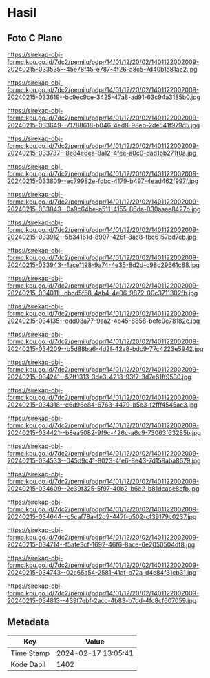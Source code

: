 # Hasil

## Foto C Plano

https://sirekap-obj-formc.kpu.go.id/7dc2/pemilu/pdpr/14/01/12/20/02/1401122002009-20240215-033535--45e78f45-e787-4f26-a8c5-7d40b1a81ae2.jpg

https://sirekap-obj-formc.kpu.go.id/7dc2/pemilu/pdpr/14/01/12/20/02/1401122002009-20240215-033619--bc9ec9ce-3425-47a8-ad91-63c94a3185b0.jpg

https://sirekap-obj-formc.kpu.go.id/7dc2/pemilu/pdpr/14/01/12/20/02/1401122002009-20240215-033649--71788618-b046-4ed8-98eb-2de541f979d5.jpg

https://sirekap-obj-formc.kpu.go.id/7dc2/pemilu/pdpr/14/01/12/20/02/1401122002009-20240215-033737--8e84e6ea-8a12-4fee-a0c0-dad1bb271f0a.jpg

https://sirekap-obj-formc.kpu.go.id/7dc2/pemilu/pdpr/14/01/12/20/02/1401122002009-20240215-033809--ec79982e-fdbc-4179-b497-4ead462f997f.jpg

https://sirekap-obj-formc.kpu.go.id/7dc2/pemilu/pdpr/14/01/12/20/02/1401122002009-20240215-033843--0a9c64be-a511-4155-86da-030aaae8427b.jpg

https://sirekap-obj-formc.kpu.go.id/7dc2/pemilu/pdpr/14/01/12/20/02/1401122002009-20240215-033912--5b34161d-8907-426f-8ac8-fbc6157bd7eb.jpg

https://sirekap-obj-formc.kpu.go.id/7dc2/pemilu/pdpr/14/01/12/20/02/1401122002009-20240215-033943--1ace1198-9a74-4e35-8d2d-c98d29661c88.jpg

https://sirekap-obj-formc.kpu.go.id/7dc2/pemilu/pdpr/14/01/12/20/02/1401122002009-20240215-034011--cbcd5f58-4ab4-4e06-9872-00c3711302fb.jpg

https://sirekap-obj-formc.kpu.go.id/7dc2/pemilu/pdpr/14/01/12/20/02/1401122002009-20240215-034135--edd03a77-9aa2-4b45-8858-befc0e78182c.jpg

https://sirekap-obj-formc.kpu.go.id/7dc2/pemilu/pdpr/14/01/12/20/02/1401122002009-20240215-034209--b5d88ba6-4d2f-42a8-bdc9-77c4223e5942.jpg

https://sirekap-obj-formc.kpu.go.id/7dc2/pemilu/pdpr/14/01/12/20/02/1401122002009-20240215-034241--52ff1313-3de3-4218-93f7-3d7e61ff9530.jpg

https://sirekap-obj-formc.kpu.go.id/7dc2/pemilu/pdpr/14/01/12/20/02/1401122002009-20240215-034318--e6d96e84-6763-4479-b5c3-f2fff4545ac3.jpg

https://sirekap-obj-formc.kpu.go.id/7dc2/pemilu/pdpr/14/01/12/20/02/1401122002009-20240215-034421--b8ea5082-9f9c-426c-a6c9-73063f63285b.jpg

https://sirekap-obj-formc.kpu.go.id/7dc2/pemilu/pdpr/14/01/12/20/02/1401122002009-20240215-034533--045d9c41-8023-4fe6-8e43-7d158aba8679.jpg

https://sirekap-obj-formc.kpu.go.id/7dc2/pemilu/pdpr/14/01/12/20/02/1401122002009-20240215-034609--2e39f325-5f97-40b2-b6e2-b81dcabe8efb.jpg

https://sirekap-obj-formc.kpu.go.id/7dc2/pemilu/pdpr/14/01/12/20/02/1401122002009-20240215-034644--c5caf78a-f2d9-447f-b502-cf39179c0237.jpg

https://sirekap-obj-formc.kpu.go.id/7dc2/pemilu/pdpr/14/01/12/20/02/1401122002009-20240215-034714--f5afe3cf-1692-46f6-8ace-6e2050504df8.jpg

https://sirekap-obj-formc.kpu.go.id/7dc2/pemilu/pdpr/14/01/12/20/02/1401122002009-20240215-034743--02c65a54-2581-41af-b72a-d4e84f31cb31.jpg

https://sirekap-obj-formc.kpu.go.id/7dc2/pemilu/pdpr/14/01/12/20/02/1401122002009-20240215-034813--439f7ebf-2acc-4b83-b7dd-4fc8cf607059.jpg


## Metadata

| Key        | Value               |
| ---------- | ------------------- |
| Time Stamp | 2024-02-17 13:05:41 |
| Kode Dapil | 1402                |



